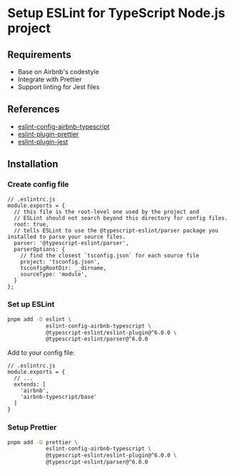 # Setup ESLint for TypeScript Node.js project

## Requirements

- Base on Airbnb's codestyle
- Integrate with Prettier
- Support linting for Jest files


## References

- [eslint-config-airbnb-typescript](https://www.npmjs.com/package/eslint-config-airbnb-typescript)
- [eslint-plugin-prettier](https://github.com/prettier/eslint-plugin-prettier#recommended-configuration)
- [eslint-plugin-jest](https://www.npmjs.com/package/eslint-plugin-jest)


## Installation

### Create config file

```tsx
// .eslintrc.js
module.exports = {
  // this file is the root-level one used by the project and
  // ESLint should not search beyond this directory for config files.
  root: true,
  // tells ESLint to use the @typescript-eslint/parser package you installed to parse your source files.
  parser: '@typescript-eslint/parser',
  parserOptions: {
    // find the closest `tsconfig.json` for each source file
    project: 'tsconfig.json',
    tsconfigRootDir: __dirname,
    sourceType: 'module',
  }
};
```


### Set up ESLint

```bash
pnpm add -D eslint \
            eslint-config-airbnb-typescript \
            @typescript-eslint/eslint-plugin@^6.0.0 \
            @typescript-eslint/parser@^6.0.0
```

Add to your config file:

```tsx
// .eslintrc.js
module.exports = {
  // ...
  extends: [
    'airbnb',
    'airbnb-typescript/base'
  ]
}
```


### Setup Prettier

```bash
pnpm add -D prettier \
            eslint-config-airbnb-typescript \
            @typescript-eslint/eslint-plugin@^6.0.0 \
            @typescript-eslint/parser@^6.0.0
```

